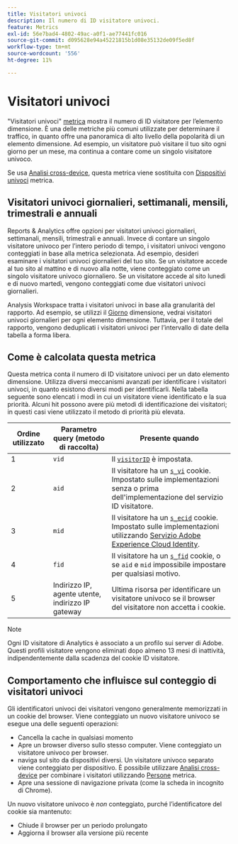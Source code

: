 ```yaml
---
title: Visitatori univoci
description: Il numero di ID visitatore univoci.
feature: Metrics
exl-id: 56e7bad4-4802-49ac-a0f1-ae77441fc016
source-git-commit: d095628e94a45221815b1d08e35132de09f5ed8f
workflow-type: tm+mt
source-wordcount: '556'
ht-degree: 11%

---
```


# Visitatori univoci

&quot;Visitatori univoci&quot; [metrica](overview.md) mostra il numero di ID visitatore per l’elemento dimensione. È una delle metriche più comuni utilizzate per determinare il traffico, in quanto offre una panoramica di alto livello della popolarità di un elemento dimensione. Ad esempio, un visitatore può visitare il tuo sito ogni giorno per un mese, ma continua a contare come un singolo visitatore univoco.

Se usa [Analisi cross-device](../cda/overview.md), questa metrica viene sostituita con [Dispositivi univoci](unique-devices.md) metrica.

## Visitatori univoci giornalieri, settimanali, mensili, trimestrali e annuali

Reports &amp; Analytics offre opzioni per visitatori univoci giornalieri, settimanali, mensili, trimestrali e annuali. Invece di contare un singolo visitatore univoco per l’intero periodo di tempo, i visitatori univoci vengono conteggiati in base alla metrica selezionata. Ad esempio, desideri esaminare i visitatori univoci giornalieri del tuo sito. Se un visitatore accede al tuo sito al mattino e di nuovo alla notte, viene conteggiato come un singolo visitatore univoco giornaliero. Se un visitatore accede al sito lunedì e di nuovo martedì, vengono conteggiati come due visitatori univoci giornalieri.

Analysis Workspace tratta i visitatori univoci in base alla granularità del rapporto. Ad esempio, se utilizzi il [Giorno](../dimensions/day.md) dimensione, vedrai visitatori univoci giornalieri per ogni elemento dimensione. Tuttavia, per il totale del rapporto, vengono deduplicati i visitatori univoci per l’intervallo di date della tabella a forma libera.

## Come è calcolata questa metrica

Questa metrica conta il numero di ID visitatore univoci per un dato elemento dimensione. Utilizza diversi meccanismi avanzati per identificare i visitatori univoci, in quanto esistono diversi modi per identificarli. Nella tabella seguente sono elencati i modi in cui un visitatore viene identificato e la sua priorità. Alcuni hit possono avere più metodi di identificazione dei visitatori; in questi casi viene utilizzato il metodo di priorità più elevata.

| Ordine utilizzato | Parametro query (metodo di raccolta) | Presente quando |
| --- | --- | --- |
| 1 | `vid` | Il [`visitorID`](/help/implement/vars/config-vars/visitorid.md) è impostata. |
| 2 | `aid` | Il visitatore ha un [`s_vi`](https://experienceleague.adobe.com/docs/core-services/interface/ec-cookies/cookies-analytics.html?lang=it) cookie. Impostato sulle implementazioni senza o prima dell&#39;implementazione del servizio ID visitatore. |
| 3 | `mid` | Il visitatore ha un [`s_ecid`](https://experienceleague.adobe.com/docs/core-services/interface/ec-cookies/cookies-analytics.html?lang=it) cookie. Impostato sulle implementazioni utilizzando [Servizio Adobe Experience Cloud Identity](https://experienceleague.adobe.com/docs/id-service/using/home.html?lang=it). |
| 4 | `fid` | Il visitatore ha un [`s_fid`](https://experienceleague.adobe.com/docs/core-services/interface/ec-cookies/cookies-analytics.html?lang=it) cookie, o se `aid` e `mid` impossibile impostare per qualsiasi motivo. |
| 5 | Indirizzo IP, agente utente, indirizzo IP gateway | Ultima risorsa per identificare un visitatore univoco se il browser del visitatore non accetta i cookie. |

>[!NOTE]
>
>Ogni ID visitatore di Analytics è associato a un profilo sui server di Adobe. Questi profili visitatore vengono eliminati dopo almeno 13 mesi di inattività, indipendentemente dalla scadenza del cookie ID visitatore.

## Comportamento che influisce sul conteggio di visitatori univoci

Gli identificatori univoci dei visitatori vengono generalmente memorizzati in un cookie del browser. Viene conteggiato un nuovo visitatore univoco se esegue una delle seguenti operazioni:

* Cancella la cache in qualsiasi momento
* Apre un browser diverso sullo stesso computer. Viene conteggiato un visitatore univoco per browser.
* naviga sul sito da dispositivi diversi. Un visitatore univoco separato viene conteggiato per dispositivo. È possibile utilizzare [Analisi cross-device](../cda/overview.md) per combinare i visitatori utilizzando [Persone](people.md) metrica.
* Apre una sessione di navigazione privata (come la scheda in incognito di Chrome).

Un nuovo visitatore univoco è *non* conteggiato, purché l’identificatore del cookie sia mantenuto:

* Chiude il browser per un periodo prolungato
* Aggiorna il browser alla versione più recente
